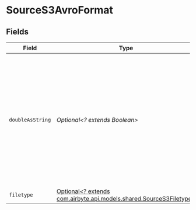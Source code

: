 # SourceS3AvroFormat


## Fields

| Field                                                                                                                                                                                                    | Type                                                                                                                                                                                                     | Required                                                                                                                                                                                                 | Description                                                                                                                                                                                              |
| -------------------------------------------------------------------------------------------------------------------------------------------------------------------------------------------------------- | -------------------------------------------------------------------------------------------------------------------------------------------------------------------------------------------------------- | -------------------------------------------------------------------------------------------------------------------------------------------------------------------------------------------------------- | -------------------------------------------------------------------------------------------------------------------------------------------------------------------------------------------------------- |
| `doubleAsString`                                                                                                                                                                                         | *Optional<? extends Boolean>*                                                                                                                                                                            | :heavy_minus_sign:                                                                                                                                                                                       | Whether to convert double fields to strings. This is recommended if you have decimal numbers with a high degree of precision because there can be a loss precision when handling floating point numbers. |
| `filetype`                                                                                                                                                                                               | [Optional<? extends com.airbyte.api.models.shared.SourceS3Filetype>](../../models/shared/SourceS3Filetype.md)                                                                                            | :heavy_minus_sign:                                                                                                                                                                                       | N/A                                                                                                                                                                                                      |